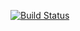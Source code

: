 [![Build Status](https://travis-ci.org/yuri-polessky/flashcards.svg)](https://travis-ci.org/yuri-polessky/flashcards)
